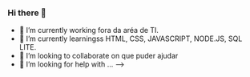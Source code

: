 ### Hi there 👋

- 🔭 I’m currently working fora da aréa de TI.
- 🌱 I’m currently learningss  HTML, CSS, JAVASCRIPT, NODE.JS, SQL LITE.
- 👯 I’m looking to collaborate on que puder ajudar
- 🤔 I’m looking for help with ...
-->
